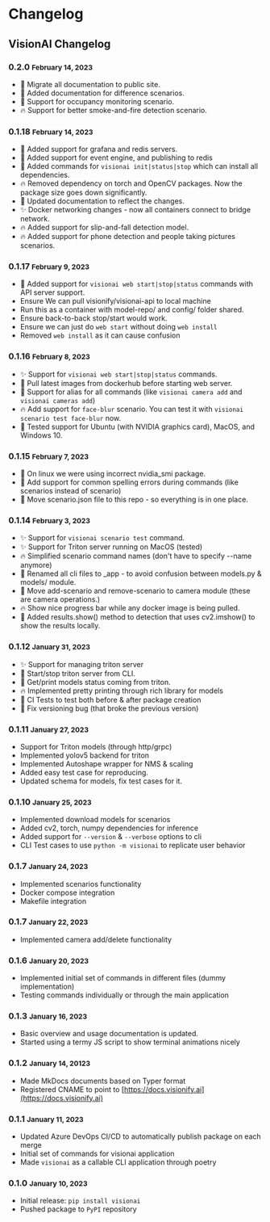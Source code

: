 # Changelog

## VisionAI Changelog

### **0.2.0** <small> February 14, 2023  </small>

- 💚 Migrate all documentation to public site.
- 🎨 Added documentation for difference scenarios.
- 🚚 Support for occupancy monitoring scenario.
- 🔥 Support for better smoke-and-fire detection scenario.


### **0.1.18** <small> February 14, 2023  </small>

- 💚 Added support for grafana and redis servers.
- 🎨 Added support for event engine, and publishing to redis
- 🚚 Added commands for `visionai init|status|stop` which can install all dependencies.
- 🔥 Removed dependency on torch and OpenCV packages. Now the package size goes down significantly.
- 📝 Updated documentation to reflect the changes.
- ✨ Docker networking changes - now all containers connect to bridge network.
- 🔥 Added support for slip-and-fall detection model.
- 🔥 Added support for phone detection and people taking pictures scenarios.


### **0.1.17** <small>February 9, 2023</small>

- 📌 Added support for `visionai web start|stop|status` commands with API server support.
- Ensure We can pull visionify/visionai-api to local machine
- Run this as a container with model-repo/ and config/ folder shared.
- Ensure back-to-back stop/start would work.
- Ensure we can just do `web start` without doing `web install`
- Removed `web install` as it can cause confusion

### **0.1.16** <small>February 8, 2023</small>

- ✨ Support for `visionai web start|stop|status` commands.
- 🎨 Pull latest images from dockerhub before starting web server.
- 🚚 Support for alias for all commands (like `visionai camera add` and `visionai cameras add`)
- 🔥 Add support for `face-blur` scenario. You can test it with `visionai scenario test face-blur` now.
- 📝 Tested support for Ubuntu (with NVIDIA graphics card), MacOS, and Windows 10.

### **0.1.15** <small>February 7, 2023</small>

- 🐛 On linux we were using incorrect nvidia_smi package.
- 🎨 Add support for common spelling errors during commands (like scenarios instead of scenario)
- 🚚 Move scenario.json file to this repo - so everything is in one place.

### **0.1.14** <small>February 3, 2023</small>

- ✨ Support for `visionai scenario test` command.
- ✨ Support for Triton server running on MacOS (tested)
- 🔥 Simplified scenario command names (don't have to specify --name anymore)
- 📝 Renamed all cli files to _app - to avoid confusion between models.py & models/ module.
- 📝 Move add-scenario and remove-scenario to camera module (these are camera operations.)
- 🔥 Show nice progress bar while any docker image is being pulled.
- 🧪 Added results.show() method to detection that uses cv2.imshow() to show the results locally.

### **0.1.12** <small>January 31, 2023</small>

- ✨ Support for managing triton server
- 🎨 Start/stop triton server from CLI.
- 📝 Get/print models status coming from triton.
- 🔥 Implemented pretty printing through rich library for models
- 🧪 CI Tests to test both before & after package creation
- 🐛 Fix versioning bug (that broke the previous version)

### **0.1.11** <small>January 27, 2023</small>

- Support for Triton models (through http/grpc)
- Implemented yolov5 backend for triton
- Implemented Autoshape wrapper for NMS & scaling
- Added easy test case for reproducing.
- Updated schema for models, fix test cases for it.

### **0.1.10** <small>January 25, 2023</small>

- Implemented download models for scenarios
- Added cv2, torch, numpy dependencies for inference
- Added support for `--version` & `--verbose` options to cli
- CLI Test cases to use `python -m visionai` to replicate user behavior

### **0.1.7** <small>January 24, 2023</small>

- Implemented scenarios functionality
- Docker compose integration
- Makefile integration

### **0.1.7** <small>January 22, 2023</small>

- Implemented camera add/delete functionality

### **0.1.6** <small>January 20, 2023</small>

- Implemented initial set of commands in different files (dummy implementation)
- Testing commands individually or through the main application

### **0.1.3** <small>January 16, 2023</small>

- Basic overview and usage documentation is updated.
- Started using a termy JS script to show terminal animations nicely

### **0.1.2** <small>January 14, 20123</small>

- Made MkDocs documents based on Typer format
- Registered CNAME to point to [https://docs.visionify.ai](https://docs.visionify.ai)

### **0.1.1** <small>January 11, 2023</small>

- Updated Azure DevOps CI/CD to automatically publish package on each merge
- Initial set of commands for visionai application
- Made `visionai` as a callable CLI application through poetry

### **0.1.0** <small>January 10, 2023</small>

- Initial release: `pip install visionai`
- Pushed package to `PyPI` repository


